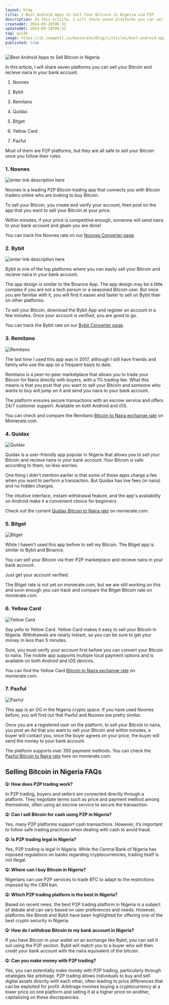 ```yaml
---
layout: blog
title: 7 Best Android Apps to Sell Your Bitcoin in Nigeria via P2P
description: In this article, I will share seven platforms you can sell your Bitcoin and recieve naira in your bank account.  Most of them are P2P platforms, but they are all safe to sell your Bitcoin once you follow their rules.
createdAt: 2024-05-20T06:31
updatedAt: 2024-05-20T06:31
tag: guide
image: https://ik.imagekit.io/monierate/Blog/Listicles/best-android-apps-to-sell-bitcoin-in-nigeria-using-p2p.png
published: true
---
```

![Best Android Apps to Sell Bitcoin in Nigeria](https://ik.imagekit.io/monierate/Blog/Listicles/best-android-apps-to-sell-bitcoin-in-nigeria-using-p2p.png)



In this article, I will share seven platforms you can sell your Bitcoin and recieve naira in your bank account.



1. Noones

2. Bybit

3. Remitano

4. Quidax

5. Bitget

6. Yellow Card

7. Paxful



Most of them are P2P platforms, but they are all safe to sell your Bitcoin once you follow their rules.



### 1. Noones



![enter link description here](https://ik.imagekit.io/monierate/thumbnails/noones-og.png)



Noones is a leading P2P Bitcoin trading app that connects you with Bitcoin traders online who are looking to buy Bitcoin.



To sell your Bitcoin, you create and verify your account, then post on the app that you want to sell your Bitcoin at your price.



Within minutes, if your price is competitive enough, someone will send naira to your bank account and gbam you are done!



You can track the Noones rate on our [Noones Converter page](https://monierate.com/converter/noones?Amount=1&From=BTC&To=NGN).



### 2. Bybit



![enter link description here](https://ik.imagekit.io/monierate/Blog/Listicles/bybit.jpg)



Bybit is one of the top platforms where you can easily sell your Bitcoin and recieve naira in your bank account.



The app design is similar to the Binance App. The app design may be a little complex if you are not a tech person or a seasoned Bitcoin user. But once you are familiar with it, you will find it easier and faster to sell on Bybit than on other platforms.



To sell your Bitcoin, download the Bybit App and register an account in a few minutes. Once your account is verified, you are good to go.



You can track the Bybit rate on our [Bybit Converter page](https://monierate.com/converter/bybit?Amount=1&From=BTC&To=NGN).



### 3. Remitano



![Remitano](https://ik.imagekit.io/monierate/thumbnails/remitano-og.png?updatedAt=1716185115247)



The last time I used this app was in 2017, although I still have friends and family who use the app on a frequent basis to date.



Remitano is a peer-to-peer marketplace that allows you to trade your Bitcoin for Naira directly with buyers, with a 1% trading fee. What this means is that you post that you want to sell your Bitcoin and someone who wants to buy will jump on it and send you naira to your bank account.



The platform ensures secure transactions with an escrow service and offers 24/7 customer support. Available on both Android and iOS.



You can check and compare the Remitano [Bitcoin to Naira exchange rate](https://monierate.com/converter/remitano?Amount=1&From=BTC&To=NGN) on Monierate.com.



### 4. Quidax



![Quidax](https://ik.imagekit.io/monierate/thumbnails/quidax-og.png?updatedAt=1716185115247)



Quidax is a user-friendly app popular in Nigeria that allows you to sell your Bitcoin and recieve naira in your bank account. Your Bitcoin is safe according to them, so less worries.



One thing I didn't mention earlier is that some of these apps charge a fee when you want to perform a transaction. But Quidax has low fees (in naira) and no hidden charges.



The intuitive interface, instant withdrawal feature, and the app's availability on Android make it a convenient choice for beginners.



Check out the current [Quidax Bitcoin to Naira rate](https://monierate.com/converter/quidax?Amount=1&From=BTC&To=NGN) on monierate.com.



### 5. Bitget



![Bitget](https://ik.imagekit.io/monierate/thumbnails/bitget-og.png?updatedAt=1716185115247)



While I haven't used this app before to sell my Bitcoin. The Bitget app is similar to Bybit and Binance.



You can sell your Bitcoin via their P2P marketplace and recieve naira in your bank account.



Just get your account verified.



The Bitget rate is not yet on monierate.com, but we are still working on this and soon enough you can track and compare the Bitget Bitcoin rate on monierate.com.



### 6. Yellow Card



![Yellow Card](https://ik.imagekit.io/monierate/thumbnails/yellowcard-og.png?updatedAt=1716185115247)



Say yello to Yellow Card. Yellow Card makes it easy to sell your Bitcoin in Nigeria. Withdrawals are nearly instant, so you can be sure to get your money in less than 5 minutes.



Sure, you must verify your account first before you can convert your Bitcoin to naira. The mobile app supports multiple local payment options and is available on both Android and iOS devices.



You can find the Yellow Card [Bitcoin to Naira exchange rate](https://monierate.com/converter/yellowcard?Amount=1&From=BTC&To=NGN) on monierate.com.



### 7. Paxful



![Paxful](https://ik.imagekit.io/monierate/thumbnails/paxful-og.png?updatedAt=1716185115247)



This app is an OG in the Nigeria crypto space. If you have used Noones before, you will find out that Paxful and Noones are pretty similar.



Once you are a registered user on the platform, to sell your Bitcoin to naira, you post an Ad that you want to sell your Bitcoin and within minutes, a buyer will contact you, once the buyer agrees on your price, the buyer will send the money to your bank account.



The platform supports over 350 payment methods. You can check the [Paxful Bitcoin to Naira rate](https://monierate.com/converter/paxful?Amount=1&From=BTC&To=NGN) here on monierate.com.



## Selling Bitcoin in Nigeria FAQs



**Q: How does P2P trading work?**

In P2P trading, buyers and sellers are connected directly through a platform. They negotiate terms such as price and payment method among themselves, often using an escrow service to secure the transaction.



**Q: Can I sell Bitcoin for cash using P2P in Nigeria?**

Yes, many P2P platforms support cash transactions. However, it’s important to follow safe trading practices when dealing with cash to avoid fraud.



**Q: Is P2P trading legal in Nigeria?**

Yes, P2P trading is legal in Nigeria. While the Central Bank of Nigeria has imposed regulations on banks regarding cryptocurrencies, trading itself is not illegal.



**Q: Where can I buy Bitcoin in Nigeria?**

Nigerians can use P2P services to trade BTC to adapt to the restrictions imposed by the CBN ban.



**Q: Which P2P trading platform is the best in Nigeria?**

Based on recent news, the best P2P trading platform in Nigeria is a subject of debate and can vary based on user preferences and needs. However, platforms like Bitnob and Bybit have been highlighted for offering one of the best crypto security in Nigeria.



**Q: How do I withdraw Bitcoin to my bank account in Nigeria?**

If you have Bitcoin in your wallet on an exchange like Bybit, you can sell it out using the P2P section. Bybit will match you to a buyer who will then credit your bank account with the naira equivalent of the bitcoin.



**Q: Can you make money with P2P trading?**

Yes, you can potentially make money with P2P trading, particularly through strategies like arbitrage. P2P trading allows individuals to buy and sell digital assets directly with each other, often leading to price differences that can be exploited for profit. Arbitrage involves buying a cryptocurrency at a lower price on one platform and selling it at a higher price on another, capitalizing on these discrepancies.
